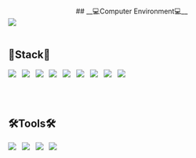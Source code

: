 <!--![header](https://capsule-render.vercel.app/api?type=soft&color=hexcode&text=Hello_My_Github😄&fontColor=B5B4B4)-->



 <center> ## __💻Computer Environment💻__ </center>

<img src="https://img.shields.io/badge/mac OS-000000?style=for-the-badge&logo=macOS&logoColor=white"/>

<br>
<br>

 ##  __🤖Stack🤖__

<img src="https://img.shields.io/badge/JAVA-007396?style=for-the-badge&logo=java&logoColor=white"> &nbsp; <img src="https://img.shields.io/badge/HTML5-E34F26?style=for-the-badge&logo=HTML5&logoColor=white"/> &nbsp; <img src="https://img.shields.io/badge/CSS3-1572B6?style=for-the-badge&logo=CSS3&logoColor=white"/> &nbsp; 
<img src="https://img.shields.io/badge/JavaScript-F7DF1E?style=for-the-badge&logo=JavaScript&logoColor=black"/> &nbsp; <img src="https://img.shields.io/badge/jquery-0769AD?style=for-the-badge&logo=jquery&logoColor=white"> &nbsp; <img src="https://img.shields.io/badge/Spring-6DB33F?style=for-the-badge&logo=Spring&logoColor=white"/> &nbsp; 
<img src="https://img.shields.io/badge/oracle-F80000?style=for-the-badge&logo=oracle&logoColor=white"> &nbsp; <img src="https://img.shields.io/badge/mysql-4479A1?style=for-the-badge&logo=mysql&logoColor=white"> &nbsp; <img src="https://img.shields.io/badge/github-181717?style=for-the-badge&logo=github&logoColor=white">

<br>
<br>

 ## __🛠Tools🛠__

<img src="https://img.shields.io/badge/IntelliJ IDEA-000000?style=for-the-badge&logo=IntelliJ IDEA&logoColor=#000000"/> &nbsp; <img src="https://img.shields.io/badge/Eclipse IDE-2C2255?style=for-the-badge&logo=Eclipse IDE&logoColor=#2C2255"/> &nbsp; <img src="https://img.shields.io/badge/Visual Studio Code-007ACC?style=for-the-badge&logo=Visual Studio Code&logoColor=#007ACC"/> &nbsp; <img src="https://img.shields.io/badge/apache tomcat-F8DC75?style=for-the-badge&logo=apachetomcat&logoColor=black">













<!--
**b-mokk/b-mokk** is a ✨ _special_ ✨ repository because its `README.md` (this file) appears on your GitHub profile.

Here are some ideas to get you started:

- 🔭 I’m currently working on ...
- 🌱 I’m currently learning ...
- 👯 I’m looking to collaborate on ...
- 🤔 I’m looking for help with ...
- 💬 Ask me about ...
- 📫 How to reach me: ...
- 😄 Pronouns: ...
- ⚡ Fun fact: ...
-->

